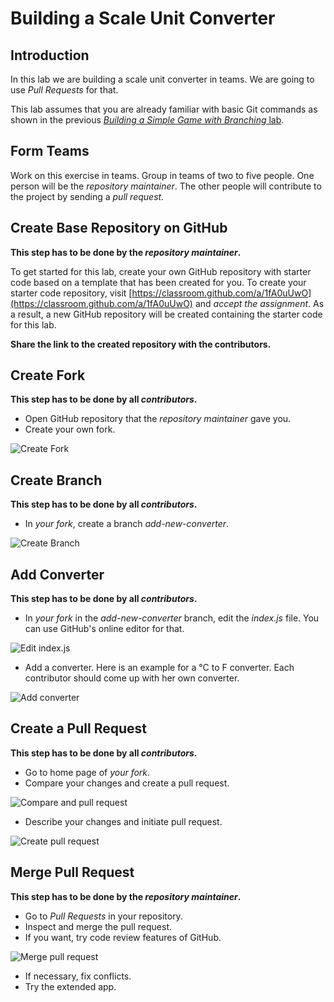 # Building a Scale Unit Converter

## Introduction

In this lab we are building a scale unit converter in teams. We are going to use *Pull Requests* for that.

This lab assumes that you are already familiar with basic Git commands as shown in the previous [*Building a Simple Game with Branching* lab](0050-branching.md).

## Form Teams

Work on this exercise in teams. Group in teams of two to five people. One person will be the *repository maintainer*. The other people will contribute to the project by sending a *pull request*.

## Create Base Repository on GitHub

**This step has to be done by the *repository maintainer*.**

To get started for this lab, create your own GitHub repository with starter code based on a template that has been created for you. To create your starter code repository, visit [https://classroom.github.com/a/1fA0uUwO](https://classroom.github.com/a/1fA0uUwO) and *accept the assignment*. As a result, a new GitHub repository will be created containing the starter code for this lab.

**Share the link to the created repository with the contributors.**

## Create Fork

**This step has to be done by all *contributors*.**

* Open GitHub repository that the *repository maintainer* gave you.
* Create your own fork.

![Create Fork](0060-github-flow/create-fork.png)

## Create Branch

**This step has to be done by all *contributors*.**

* In *your fork*, create a branch *add-new-converter*.

![Create Branch](0060-github-flow/create-branch.png)

## Add Converter

**This step has to be done by all *contributors*.**

* In *your fork* in the *add-new-converter* branch, edit the *index.js* file. You can use GitHub's online editor for that.

![Edit index.js](0060-github-flow/edit-online.png)

* Add a converter. Here is an example for a °C to F converter. Each contributor should come up with her own converter.

![Add converter](0060-github-flow/add-converter.png)

## Create a Pull Request

**This step has to be done by all *contributors*.**

* Go to home page of *your fork*.
* Compare your changes and create a pull request.

![Compare and pull request](0060-github-flow/compare-and-pull-request.png)

* Describe your changes and initiate pull request.

![Create pull request](0060-github-flow/create-pull-request.png)

## Merge Pull Request

**This step has to be done by the *repository maintainer*.**

* Go to *Pull Requests* in your repository.
* Inspect and merge the pull request.
* If you want, try code review features of GitHub.

![Merge pull request](0060-github-flow/merge-pull-request.png)

* If necessary, fix conflicts.
* Try the extended app.
